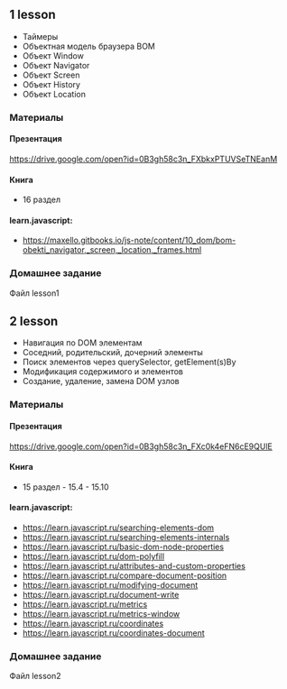 ## 1 lesson

* Таймеры
* Объектная модель браузера BOM
* Объект Window
* Объект Navigator
* Объект Screen
* Объект History
* Объект Location

### Материалы

#### Презентация

https://drive.google.com/open?id=0B3gh58c3n_FXbkxPTUVSeTNEanM

#### Книга

* 16 раздел 

#### learn.javascript:

* https://maxello.gitbooks.io/js-note/content/10_dom/bom-obekti_navigator,_screen,_location,_frames.html


### Домашнее задание

Файл lesson1

## 2 lesson

* Навигация по DOM элементам
* Соседний, родительский, дочерний элементы
* Поиск элементов через querySelector, getElement(s)By
* Модификация содержимого и элементов
* Создание, удаление, замена DOM узлов

### Материалы

#### Презентация

https://drive.google.com/open?id=0B3gh58c3n_FXc0k4eFN6cE9QUlE

#### Книга

* 15 раздел - 15.4 - 15.10

#### learn.javascript:

* https://learn.javascript.ru/searching-elements-dom
* https://learn.javascript.ru/searching-elements-internals
* https://learn.javascript.ru/basic-dom-node-properties
* https://learn.javascript.ru/dom-polyfill
* https://learn.javascript.ru/attributes-and-custom-properties
* https://learn.javascript.ru/compare-document-position
* https://learn.javascript.ru/modifying-document
* https://learn.javascript.ru/document-write
* https://learn.javascript.ru/metrics
* https://learn.javascript.ru/metrics-window
* https://learn.javascript.ru/coordinates
* https://learn.javascript.ru/coordinates-document

### Домашнее задание

Файл lesson2
